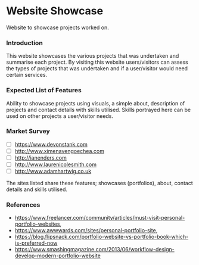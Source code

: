 # Website Showcase

Website to showcase projects worked on.

### Introduction

   This website showcases the various projects that was undertaken and summarise each project.
   By visiting this website users/visitors can assess the types of projects that was undertaken and if a user/visitor would need             
   certain services.

### Expected List of Features

   Ability to showcase projects using visuals, a simple about, description of projects and contact details with skills utilised.
   Skills portrayed here can be used on other projects a user/visitor needs.

### Market Survey

   - [ ] https://www.devonstank.com 
   - [ ] http://www.ximenavengoechea.com 
   - [ ] http://ianenders.com 
   - [ ] http://www.laurenicolesmith.com              
   - [ ] http://www.adamhartwig.co.uk

   The sites listed share these features; showcases (portfolios), about, contact details and skills utilised.

### References

   - https://www.freelancer.com/community/articles/must-visit-personal-portfolio-websites, 
   - https://www.awwwards.com/sites/personal-portfolio-site, 
   - https://blog.flipsnack.com/portfolio-website-vs-portfolio-book-which-is-preferred-now
   - https://www.smashingmagazine.com/2013/06/workflow-design-develop-modern-portfolio-website
